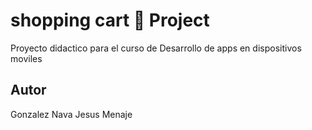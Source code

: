  # shopping cart 🛒 Project

 Proyecto didactico para el curso de 
 Desarrollo de apps en dispositivos moviles 

 ## Autor 
 Gonzalez Nava Jesus Menaje 